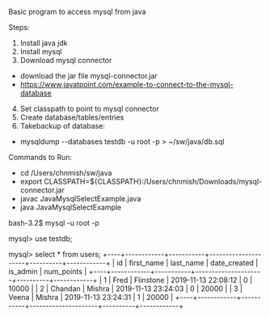 Basic program to access mysql from java

Steps:
1. Install java jdk
2. Install mysql
3. Download mysql connector 
- download the jar file mysql-connector.jar
- https://www.javatpoint.com/example-to-connect-to-the-mysql-database
4. Set classpath to point to mysql connector
5. Create database/tables/entries
6. Takebackup of database:
- mysqldump --databases testdb -u root -p > ~/sw/java/db.sql

Commands to Run:
- cd /Users/chnmish/sw/java
- export CLASSPATH=${CLASSPATH}:/Users/chnmish/Downloads/mysql-connector.jar
- javac JavaMysqlSelectExample.java
- java JavaMysqlSelectExample


bash-3.2$ mysql -u root -p

mysql> use testdb;

mysql> select * from users;
+----+------------+-----------+---------------------+----------+------------+
| id | first_name | last_name | date_created        | is_admin | num_points |
+----+------------+-----------+---------------------+----------+------------+
|  1 | Fred       | Flinstone | 2019-11-13 22:08:12 |        0 |      10000 |
|  2 | Chandan    | Mishra    | 2019-11-13 23:24:03 |        0 |      20000 |
|  3 | Veena      | Mishra    | 2019-11-13 23:24:31 |        1 |      20000 |
+----+------------+-----------+---------------------+----------+------------+
